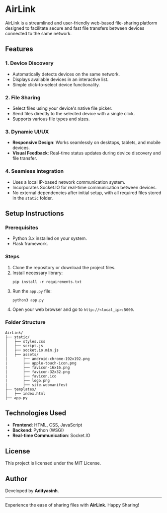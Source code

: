 # AirLink

AirLink is a streamlined and user-friendly web-based file-sharing platform designed to facilitate secure and fast file transfers between devices connected to the same network.

## Features

### 1. **Device Discovery**
- Automatically detects devices on the same network.
- Displays available devices in an interactive list.
- Simple click-to-select device functionality.

### 2. **File Sharing**
- Select files using your device's native file picker.
- Send files directly to the selected device with a single click.
- Supports various file types and sizes.

### 3. **Dynamic UI/UX**
- **Responsive Design**: Works seamlessly on desktops, tablets, and mobile devices.
- **Visual Feedback**: Real-time status updates during device discovery and file transfer.


### 4. **Seamless Integration**
- Uses a local IP-based network communication system.
- Incorporates Socket.IO for real-time communication between devices.
- No external dependencies after initial setup, with all required files stored in the `static` folder.

## Setup Instructions

### Prerequisites
- Python 3.x installed on your system.
- Flask framework.

### Steps
1. Clone the repository or download the project files.
2. Install necessary library:
   ```
   pip install -r requirements.txt
   ```
3. Run the `app.py` file:
   ```bash
   python3 app.py
   ```
4. Open your web browser and go to `http://<local_ip>:5000`.

### Folder Structure
```
AirLink/
├── static/
│   ├── styles.css
│   ├── script.js
│   ├── socket.io.min.js
│   ├── assets/
|       ├── android-chrome-192x192.png
|       ├── apple-touch-icon.png
|       ├── favicon-16x16.png
|       ├── favicon-32x32.png
|       ├── favicon.ico
|       ├── logo.png
|       ├── site.webmanifest
├── templates/
│   ├── index.html
├── app.py
``` 


## Technologies Used
- **Frontend**: HTML, CSS, JavaScript
- **Backend**: Python (WSGI)
- **Real-time Communication**: Socket.IO


## License
This project is licensed under the MIT License.
## Author
Developed by **Adityasinh**.

---

Experience the ease of sharing files with **AirLink**. Happy Sharing!
